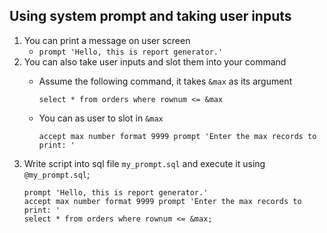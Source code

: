 ## Using system prompt and taking user inputs
1. You can print a message on user screen
    - `prompt 'Hello, this is report generator.'`
2. You can also take user inputs and slot them into your command
    - Assume the following command, it takes `&max` as its argument

        `select * from orders where rownum <= &max`
    - You can as user to slot in `&max`

        `accept max number format 9999 prompt 'Enter the max records to print: '`
3. Write script into sql file `my_prompt.sql` and execute it using `@my_prompt.sql`; 
    ```
    prompt 'Hello, this is report generator.'
    accept max number format 9999 prompt 'Enter the max records to print: '
    select * from orders where rownum <= &max;
    ```
